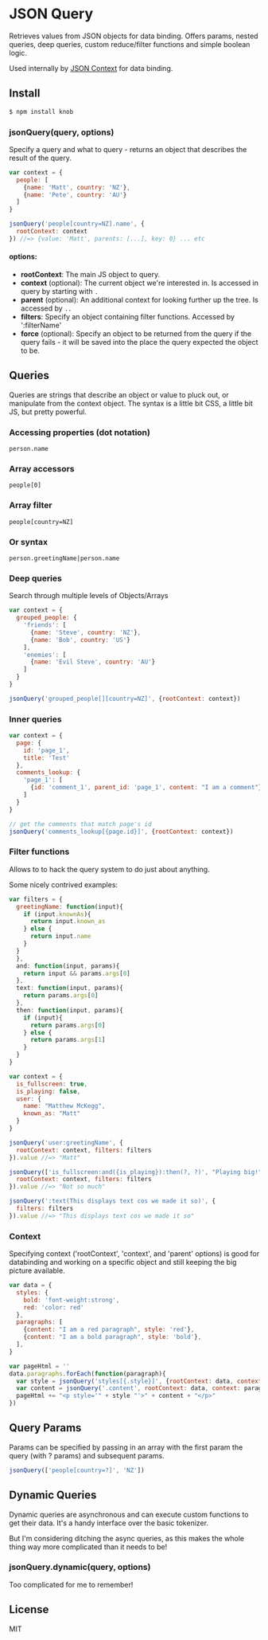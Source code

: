 JSON Query
===

Retrieves values from JSON objects for data binding. Offers params, nested queries, deep queries, custom reduce/filter functions and simple boolean logic.

Used internally by [JSON Context](https://github.com/mmckegg/json-context) for data binding.

## Install

```bash
$ npm install knob
```

### jsonQuery(query, options)

Specify a query and what to query - returns an object that describes the result of the query.

```js
var context = {
  people: [
    {name: 'Matt', country: 'NZ'},
    {name: 'Pete', country: 'AU'}
  ]
}

jsonQuery('people[country=NZ].name', {
  rootContext: context
}) //=> {value: 'Matt', parents: [...], key: 0} ... etc
```

#### options:

- **rootContext**: The main JS object to query.
- **context** (optional): The current object we're interested in. Is accessed in query by starting with `.`
- **parent** (optional): An additional context for looking further up the tree. Is accessed by `..`
- **filters**: Specify an object containing filter functions. Accessed by ':filterName'
- **force** (optional): Specify an object to be returned from the query if the query fails - it will be saved into the place the query expected the object to be.

## Queries

Queries are strings that describe an object or value to pluck out, or manipulate from the context object. The syntax is a little bit CSS, a little bit JS, but pretty powerful.

### Accessing properties (dot notation)

`person.name`

### Array accessors

`people[0]`

### Array filter

`people[country=NZ]`

### Or syntax

`person.greetingName|person.name`

### Deep queries

Search through multiple levels of Objects/Arrays

```js
var context = {
  grouped_people: {
    'friends': [
      {name: 'Steve', country: 'NZ'},
      {name: 'Bob', country: 'US'}
    ],
    'enemies': [
      {name: 'Evil Steve', country: 'AU'}
    ]
  }
}

jsonQuery('grouped_people[][country=NZ]', {rootContext: context})
```
### Inner queries

```js
var context = {
  page: {
    id: 'page_1',
    title: 'Test'
  },
  comments_lookup: {
    'page_1': [
      {id: 'comment_1', parent_id: 'page_1', content: "I am a comment"}
    ]
  }
}

// get the comments that match page's id
jsonQuery('comments_lookup[{page.id}]', {rootContext: context})
```

### Filter functions

Allows to to hack the query system to do just about anything.

Some nicely contrived examples:

```js
var filters = {
  greetingName: function(input){
    if (input.knownAs){
      return input.known_as
    } else {
      return input.name
    }
  }
  },
  and: function(input, params){
    return input && params.args[0]
  },
  text: function(input, params){
    return params.args[0]
  },
  then: function(input, params){
    if (input){
      return params.args[0]
    } else {
      return params.args[1]
    }
  }
}

var context = {
  is_fullscreen: true,
  is_playing: false,
  user: {
    name: "Matthew McKegg",
    known_as: "Matt"
  }
}

jsonQuery('user:greetingName', {
  rootContext: context, filters: filters
}).value //=> "Matt"

jsonQuery(['is_fullscreen:and({is_playing}):then(?, ?)', "Playing big!", "Not so much"], {
  rootContext: context, filters: filters
}).value //=> "Not so much"

jsonQuery(':text(This displays text cos we made it so)', {
  filters: filters
}).value //=> "This displays text cos we made it so"

```

### Context

Specifying context ('rootContext', 'context', and 'parent' options) is good for databinding and working on a specific object and still keeping the big picture available.

```js
var data = {
  styles: {
    bold: 'font-weight:strong',
    red: 'color: red'
  },
  paragraphs: [
    {content: "I am a red paragraph", style: 'red'},
    {content: "I am a bold paragraph", style: 'bold'},
  ],
}

var pageHtml = ''
data.paragraphs.forEach(function(paragraph){
  var style = jsonQuery('styles[{.style}]', {rootContext: data, context: paragraph}).value
  var content = jsonQuery('.content', rootContext: data, context: paragraph) // pretty pointless :)
  pageHtml += "<p style='" + style "'>" + content + "</p>"
})
```

## Query Params

Params can be specified by passing in an array with the first param the query (with ? params) and subsequent params.

```js
jsonQuery(['people[country=?]', 'NZ'])
```

## Dynamic Queries

Dynamic queries are asynchronous and can execute custom functions to get their data. It's a handy interface over the basic tokenizer.

But I'm considering ditching the async queries, as this makes the whole thing way more complicated than it needs to be!

### jsonQuery.dynamic(query, options)

Too complicated for me to remember!

## License

MIT